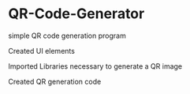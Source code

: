 # QR-Code-Generator
simple QR code generation program

Created UI elements

Imported Libraries necessary to generate a QR image

Created QR generation code

